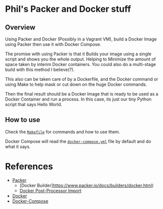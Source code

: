 # Phil's Packer and Docker stuff

## Overview

Using Packer and Docker (Possibly in a Vagrant VM), build a Docker Image using Packer then use it with Docker Compose.

The promise with using Packer is that it Builds your image using a single script
and shows you the whole output. Helping to Minimize the amount of space taken
by interim Docker containers. You could also do a multi-stage build with this method I believe(?).

This also can be taken care of by a Dockerfile, and the Docker command or using
Make to help mask or cut down on the huge Docker commands.

Then the final result should be a Docker Image that is ready to be used as a
Docker Container and run a process. In this case, its just our tiny Python
script that says Hello World.

## How to use

Check the [`Makefile`](Makefile) for commands and how to use them.

Docker Compose will read the [`docker-compose.yml`](docker-compose.yml) file by
default and do what it says.

# References

* [Packer](https://www.packer.io)
  * [Docker Builder]https://www.packer.io/docs/builders/docker.html)
  * [Docker Post-Processor Import](https://www.packer.io/docs/post-processors/docker-import.html)
* [Docker](https://docs.docker.com)
* [Docker-Compose](https://docs.docker.com/compose/)